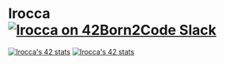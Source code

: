 # lrocca [![lrocca on 42Born2Code Slack](https://badgen.net/badge/Born2Code/lrocca/purple?icon=https://profile.intra.42.fr/assets/42_logo-7dfc9110a5319a308863b96bda33cea995046d1731cebb735e41b16255106c12.svg)](https://42born2code.slack.com/team/U01U7A1FPG9)

[![lrocca's 42 stats](https://badge42.herokuapp.com/api/stats/lrocca?cursus=42cursus&privacyEmail=true)](https://github.com/lrocca)
[![lrocca's 42 stats](https://badge42.herokuapp.com/api/stats/lrocca?cursus=C%20Piscine&privacyEmail=true)](https://github.com/lrocca)
